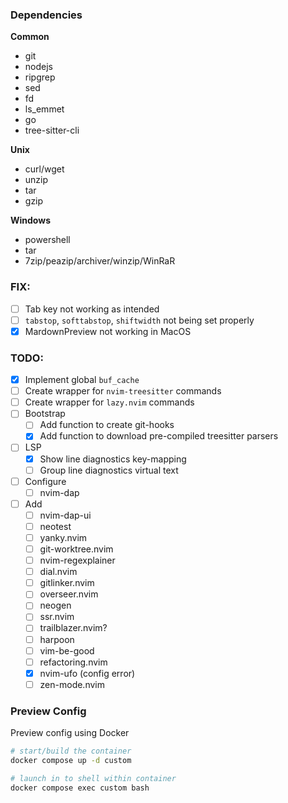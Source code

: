 ### Dependencies

**Common**

-  git
-  nodejs
-  ripgrep
-  sed
-  fd
-  ls_emmet
-  go
-  tree-sitter-cli

**Unix**

-  curl/wget
-  unzip
-  tar
-  gzip

**Windows**

-  powershell
-  tar
-  7zip/peazip/archiver/winzip/WinRaR

### FIX:

-  [ ] Tab key not working as intended
-  [ ] `tabstop`, `softtabstop`, `shiftwidth` not being set properly
-  [x] MardownPreview not working in MacOS

### TODO:

-  [x] Implement global `buf_cache`
-  [ ] Create wrapper for `nvim-treesitter` commands
-  [ ] Create wrapper for `lazy.nvim` commands
-  [ ] Bootstrap
   -  [ ] Add function to create git-hooks
   -  [x] Add function to download pre-compiled treesitter parsers
-  [ ] LSP
   -  [x] Show line diagnostics key-mapping
   -  [ ] Group line diagnostics virtual text
-  [ ] Configure
   -  [ ] nvim-dap
-  [ ] Add
   -  [ ] nvim-dap-ui
   -  [ ] neotest
   -  [ ] yanky.nvim
   -  [ ] git-worktree.nvim
   -  [ ] nvim-regexplainer
   -  [ ] dial.nvim
   -  [ ] gitlinker.nvim
   -  [ ] overseer.nvim
   -  [ ] neogen
   -  [ ] ssr.nvim
   -  [ ] trailblazer.nvim?
   -  [ ] harpoon
   -  [ ] vim-be-good
   -  [ ] refactoring.nvim
   -  [x] nvim-ufo (config error)
   -  [ ] zen-mode.nvim

### Preview Config

Preview config using Docker

```sh
# start/build the container
docker compose up -d custom

# launch in to shell within container
docker compose exec custom bash
```
